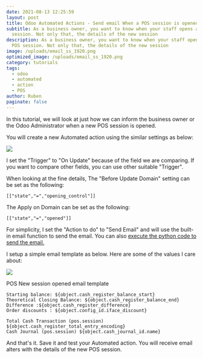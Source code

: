 ```yaml
---
date: 2021-08-13 12:25:59
layout: post
title: Odoo Automated Actions - Send email When a POS session is opened
subtitle: As a business owner, you want to know when your staff opens a new POS
  session. Not only that, the details of the new session
description: As a business owner, you want to know when your staff opens a new
  POS session. Not only that, the details of the new session
image: /uploads/email_ss_1920.png
optimized_image: /uploads/email_ss_1920.png
category: tutorials
tags:
  - odoo
  - automated
  - action
  - POS
author: Ruben
paginate: false
---
```

In this tutorial, we will look at just how we can inform the business owner or the Odoo Administrator when a new POS session is opened. 

You will create a new Automated action using the similar settings as below:

![](/assets/img/uploads/screen-shot-2021-08-13-at-11.50.41-am.png)

I set the "Trigger" to "On Update" because of the field we are comparing. If you want to compare other fields, you can use other suitable "Trigger".

When looking at the fine details, The "Before Update Domain" setting can be set as the following:

```
[["state","=","opening_control"]]
```

The Apply on Domain can be set as the following:

```
[["state","=","opened"]]
```

For simplicity, I set the "Action to do" to "Send Email" and will use the built-in email function to send the email. You can also [execute the python code to send the email. ](https://www.rubeshan.com/odoo-automated-actions-send-email-via-python-code/)

I setup a simple email template as below. Here are some of the values I care about:

![](/assets/img/uploads/screen-shot-2021-08-13-at-12.36.40-pm.png)

POS New session opened email template

```
Starting balance: ${object.cash_register_balance_start}
Theoretical Closing Balance: ${object.cash_register_balance_end}
Difference :${object.cash_register_difference}
Order discounts : ${object.config_id.iface_discount}

Total Cash Transaction (pos.session) ${object.cash_register_total_entry_encoding}
Cash Journal (pos.session) ${object.cash_journal_id.name}
```

And that's it. Save it and test your Automated action. You will receive email alters with the details of the new POS session.